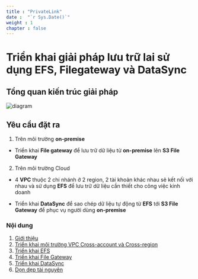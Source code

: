 ```yaml
---
title : "PrivateLink"
date :  "`r Sys.Date()`" 
weight : 1 
chapter : false
---
```


# Triển khai giải pháp lưu trữ lai sử dụng EFS, Filegateway và DataSync
## Tổng quan kiến trúc giải pháp
![diagram](/images/1.introduce/diagram1.png)


## Yêu cầu đặt ra
1. Trên môi trường **on-premise**
* Triển khai **File gateway** để lưu trữ dữ liệu từ **on-premise** lên **S3 File Gateway**
2. Trên môi trường Cloud 
* 4 **VPC** thuộc 2 chi nhánh ở 2 region, 2 tài khoản khác nhau sẽ kết nối với nhau và sử dụng **EFS** để lưu trữ dữ liệu cần thiết cho công việc kinh doanh

* Triển khai **DataSync** để sao chép dữ liệu tự động từ **EFS** tới **S3 File Gateway** để phục vụ người dùng **on-premise**


### Nội dung
 1. [Giới thiệu](1-Introduce/)
 2. [Triển khai môi trường VPC Cross-account và Cross-region](2-prepare/)
 3. [Triển khai EFS](3-Efs/)
 4. [Triển khai File Gateway](4-Filegw/)
 5. [Triển khai DataSync](5-Datasync/)
 6. [Dọn dẹp tài nguyên](6-Cleanup/)
